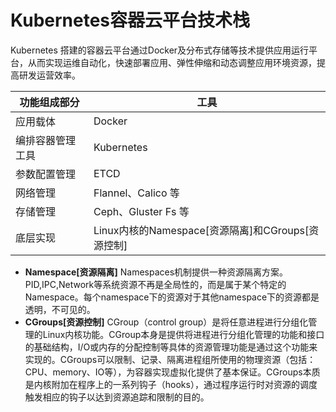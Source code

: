 # Kubernetes容器云平台技术栈

Kubernetes 搭建的容器云平台通过Docker及分布式存储等技术提供应用运行平台，从而实现运维自动化，快速部署应用、弹性伸缩和动态调整应用环境资源，提高研发运营效率。

|功能组成部分|工具|
|----|----|
|应用载体|	Docker|
|编排容器管理工具|Kubernetes|
|参数配置管理|ETCD|
|网络管理|Flannel、Calico 等|
|存储管理|Ceph、Gluster Fs 等|
|底层实现|Linux内核的Namespace[资源隔离]和CGroups[资源控制]|

- **Namespace[资源隔离]**
Namespaces机制提供一种资源隔离方案。PID,IPC,Network等系统资源不再是全局性的，而是属于某个特定的Namespace。每个namespace下的资源对于其他namespace下的资源都是透明，不可见的。
- **CGroups[资源控制]**
CGroup（control group）是将任意进程进行分组化管理的Linux内核功能。CGroup本身是提供将进程进行分组化管理的功能和接口的基础结构，I/O或内存的分配控制等具体的资源管理功能是通过这个功能来实现的。CGroups可以限制、记录、隔离进程组所使用的物理资源（包括：CPU、memory、IO等），为容器实现虚拟化提供了基本保证。CGroups本质是内核附加在程序上的一系列钩子（hooks），通过程序运行时对资源的调度触发相应的钩子以达到资源追踪和限制的目的。
